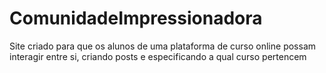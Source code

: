 # ComunidadeImpressionadora
Site criado para que os alunos de uma plataforma de curso online possam interagir entre si, criando posts e especificando a qual curso pertencem
